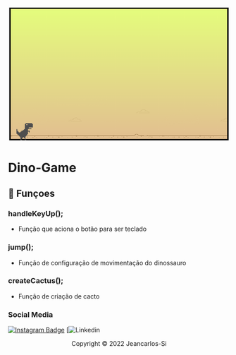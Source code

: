 <img src="./img/demostracao.PNG" alt="exemplo imagem">

# Dino-Game

## 🔧 Funçoes

### handleKeyUp();
- Função que aciona o botão para ser teclado

### jump();
- Função de configuração de movimentação do dinossauro

### createCactus();
- Função de criação de cacto

### Social Media

[![Instagram Badge](https://img.shields.io/badge/Instagram-E4405F?style=for-the-badge&logo=instagram&logoColor=white)](https://instagram.com/seu-usuario/)
[![Linkedin](https://www.linkedin.com/in/jeancarlos-souza/)

<p align="center">Copyright © 2022 Jeancarlos-Si</p>
